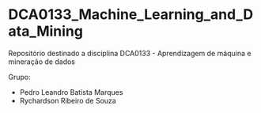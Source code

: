 # DCA0133_Machine_Learning_and_Data_Mining
Repositório destinado a disciplina DCA0133 - Aprendizagem de máquina e mineração de dados

Grupo:
- Pedro Leandro Batista Marques
- Rychardson Ribeiro de Souza